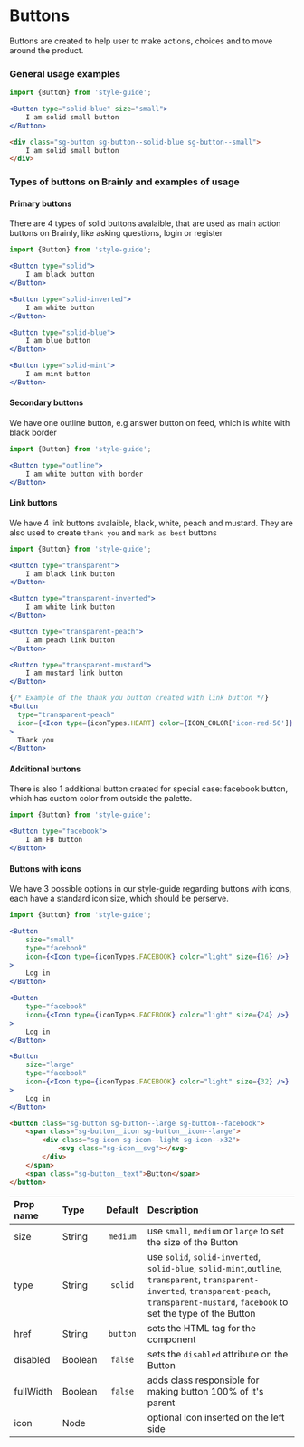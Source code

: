 # Buttons

Buttons are created to help user to make actions, choices and to move around the product.

### General usage examples

```jsx
import {Button} from 'style-guide';

<Button type="solid-blue" size="small">
    I am solid small button
</Button>
```

```HTML
<div class="sg-button sg-button--solid-blue sg-button--small">
    I am solid small button
</div>
```

### Types of buttons on Brainly and examples of usage

#### Primary buttons
There are 4 types of solid buttons avalaible, that are used as main action buttons on Brainly, like asking questions, login or register

```jsx
import {Button} from 'style-guide';

<Button type="solid">
    I am black button
</Button>

<Button type="solid-inverted">
    I am white button
</Button>

<Button type="solid-blue">
    I am blue button
</Button>

<Button type="solid-mint">
    I am mint button
</Button>
```

#### Secondary buttons
We have one outline button, e.g answer button on feed, which is white with black border

```jsx
import {Button} from 'style-guide';

<Button type="outline">
    I am white button with border
</Button>

```

#### Link buttons
We have 4 link buttons avalaible, black, white, peach and mustard. They are also used to create `thank you` and `mark as best` buttons

```jsx
import {Button} from 'style-guide';

<Button type="transparent">
    I am black link button
</Button>

<Button type="transparent-inverted">
    I am white link button
</Button>

<Button type="transparent-peach">
    I am peach link button
</Button>

<Button type="transparent-mustard">
    I am mustard link button
</Button>

{/* Example of the thank you button created with link button */}
<Button
  type="transparent-peach"
  icon={<Icon type={iconTypes.HEART} color={ICON_COLOR['icon-red-50']} size={24} />}
>
  Thank you
</Button>
```

#### Additional buttons
There is also 1 additional button created for special case: facebook button, which has custom color from outside the palette.

```jsx
import {Button} from 'style-guide';

<Button type="facebook">
    I am FB button
</Button>
```

#### Buttons with icons
We have 3 possible options in our style-guide regarding buttons with icons, each have a standard icon size, which should be perserve.

```jsx
import {Button} from 'style-guide';

<Button
    size="small"
    type="facebook"
    icon={<Icon type={iconTypes.FACEBOOK} color="light" size={16} />}
>
    Log in
</Button>

<Button
    type="facebook"
    icon={<Icon type={iconTypes.FACEBOOK} color="light" size={24} />}
>
    Log in
</Button>

<Button
    size="large"
    type="facebook"
    icon={<Icon type={iconTypes.FACEBOOK} color="light" size={32} />}
>
    Log in
</Button>
```

```HTML
<button class="sg-button sg-button--large sg-button--facebook">
    <span class="sg-button__icon sg-button__icon--large">
        <div class="sg-icon sg-icon--light sg-icon--x32">
            <svg class="sg-icon__svg"></svg>
        </div>
    </span>
    <span class="sg-button__text">Button</span>
</button>
```

| Prop name | Type | Default | Description |
| :- | :- | :-: | :- |
| size | String | `medium`| use `small`, `medium` or `large` to set the size of the Button
| type | String |`solid` | use `solid`, `solid-inverted`, `solid-blue`, `solid-mint`,`outline`, `transparent`, `transparent-inverted`, `transparent-peach`, `transparent-mustard`, `facebook` to set the type of the Button
| href | String | `button` | sets the HTML tag for the component |
| disabled | Boolean | `false` | sets the `disabled` attribute on the Button |
| fullWidth | Boolean | `false` | adds class responsible for making button 100% of it's parent |
| icon | Node |  | optional icon inserted on the left side |
